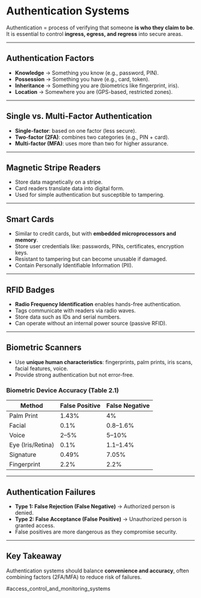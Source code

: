 # Authentication Systems

Authentication = process of verifying that someone **is who they claim to be**.  
It is essential to control **ingress, egress, and regress** into secure areas.  

---

## Authentication Factors
- **Knowledge** → Something you know (e.g., password, PIN).  
- **Possession** → Something you have (e.g., card, token).  
- **Inheritance** → Something you are (biometrics like fingerprint, iris).  
- **Location** → Somewhere you are (GPS-based, restricted zones).  

---

## Single vs. Multi-Factor Authentication
- **Single-factor**: based on one factor (less secure).  
- **Two-factor (2FA)**: combines two categories (e.g., PIN + card).  
- **Multi-factor (MFA)**: uses more than two for higher assurance.  

---

## Magnetic Stripe Readers
- Store data magnetically on a stripe.  
- Card readers translate data into digital form.  
- Used for simple authentication but susceptible to tampering.  

---

## Smart Cards
- Similar to credit cards, but with **embedded microprocessors and memory**.  
- Store user credentials like: passwords, PINs, certificates, encryption keys.  
- Resistant to tampering but can become unusable if damaged.  
- Contain Personally Identifiable Information (PII).  

---

## RFID Badges
- **Radio Frequency Identification** enables hands-free authentication.  
- Tags communicate with readers via radio waves.  
- Store data such as IDs and serial numbers.  
- Can operate without an internal power source (passive RFID).  

---

## Biometric Scanners
- Use **unique human characteristics**: fingerprints, palm prints, iris scans, facial features, voice.  
- Provide strong authentication but not error-free.  

### Biometric Device Accuracy (Table 2.1)
| Method         | False Positive | False Negative |
|----------------|----------------|----------------|
| Palm Print     | 1.43%          | 4%             |
| Facial         | 0.1%           | 0.8–1.6%       |
| Voice          | 2–5%           | 5–10%          |
| Eye (Iris/Retina) | 0.1%        | 1.1–1.4%       |
| Signature      | 0.49%          | 7.05%          |
| Fingerprint    | 2.2%           | 2.2%           |

---

## Authentication Failures
- **Type 1: False Rejection (False Negative)** → Authorized person is denied.  
- **Type 2: False Acceptance (False Positive)** → Unauthorized person is granted access.  
- False positives are more dangerous as they compromise security.  

---

## Key Takeaway
Authentication systems should balance **convenience and accuracy**, often combining factors (2FA/MFA) to reduce risk of failures.

#access_control_and_monitoring_systems
